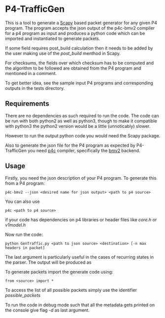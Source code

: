 # P4-TrafficGen

This is a tool to generate a [Scapy](https://scapy.net/) based packet generator for any given P4 program. The program accepts the json output of the p4c-bmv2 compiler for a p4 program as input and produces a python code which can be imported and instantiated to generate packets.

If some field requires post_build calculation then it needs to be added by the user making use of the *post_build* menthod in Scapy.

For checksums, the fields over which checksum has to be computed and the algorithm to be followed are obtained from the P4 program and mentioned in a comment.

To get better idea, see the sample input P4 programs and corresponding outputs in the tests directory.

## Requirements
There are no dependencies as such required to run the code. The code can be run with both python2 as well as python3, though to make it compatible with python3 the python2 version would be a little (unnoticably) slower.

However to run the output python code you would need the Scapy package.

Also to generate the json file for the P4 program as expected by P4-TrafficGen you need [p4c](https://github.com/p4lang/p4c) compiler, specifically the [bmv2](https://github.com/p4lang/p4c/tree/master/backends/bmv2) backend.

## Usage
Firstly, you need the json description of your P4 program. To generate this from a P4 program:
```
p4c-bmv2 --json <desired name for json output> <path to p4 source>
```
You can also use 
```
p4c <path to p4 source>
```
if your code has dependencies on p4 libraries or header files like *core.h* or *v1model.h*

Now run the code:
```
python GenTraffic.py <path to json source> <destination> [-n max headers in packet]
```
The last argument is particularly useful in the cases of recurring states in the parser.
The output will be produced as

To generate packets import the generate code using:
```
from <source> import *
```
To access the list of all possible packets simply use the identifier *possible_packets*

To run the code in debug mode such that all the metadata gets printed on the console give flag *-d* as last argument.
